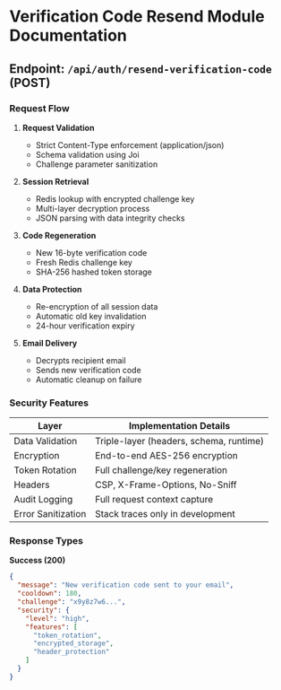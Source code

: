 # Verification Code Resend Module Documentation

## Endpoint: `/api/auth/resend-verification-code` (POST)

### Request Flow
1. **Request Validation**
   - Strict Content-Type enforcement (application/json)
   - Schema validation using Joi
   - Challenge parameter sanitization

2. **Session Retrieval**
   - Redis lookup with encrypted challenge key
   - Multi-layer decryption process
   - JSON parsing with data integrity checks

3. **Code Regeneration**
   - New 16-byte verification code
   - Fresh Redis challenge key
   - SHA-256 hashed token storage

4. **Data Protection**
   - Re-encryption of all session data
   - Automatic old key invalidation
   - 24-hour verification expiry

5. **Email Delivery**
   - Decrypts recipient email
   - Sends new verification code
   - Automatic cleanup on failure

### Security Features
| Layer               | Implementation Details |
|---------------------|-----------------------|
| Data Validation     | Triple-layer (headers, schema, runtime) |
| Encryption          | End-to-end AES-256 encryption |
| Token Rotation      | Full challenge/key regeneration |
| Headers             | CSP, X-Frame-Options, No-Sniff |
| Audit Logging       | Full request context capture |
| Error Sanitization  | Stack traces only in development |

### Response Types

**Success (200)**
```json
{
  "message": "New verification code sent to your email",
  "cooldown": 180,
  "challenge": "x9y8z7w6...",
  "security": {
    "level": "high",
    "features": [
      "token_rotation", 
      "encrypted_storage",
      "header_protection"
    ]
  }
}